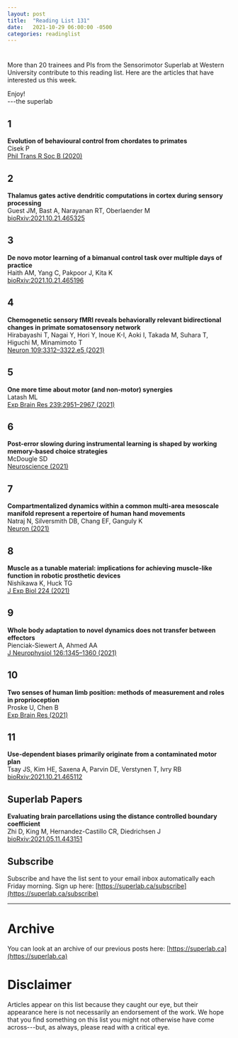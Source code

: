 ```yaml
---
layout: post
title:  "Reading List 131"
date:   2021-10-29 06:00:00 -0500
categories: readinglist
---
```


# 

More than 20 trainees and PIs from the Sensorimotor Superlab at Western University contribute to this reading list. Here are the articles that have interested us this week.

Enjoy!  
---the superlab

## 1
**Evolution of behavioural control from chordates to primates**  
Cisek P  
[Phil Trans R Soc B (2020)](https://cisek.org/pavel/Pubs/Cisek2022-PTRSB.pdf)

## 2
**Thalamus gates active dendritic computations in cortex during sensory processing**  
Guest JM, Bast A, Narayanan RT, Oberlaender M  
[bioRxiv:2021.10.21.465325](https://www.biorxiv.org/content/10.1101/2021.10.21.465325v1)

## 3
**De novo motor learning of a bimanual control task over multiple days of practice**  
Haith AM, Yang C, Pakpoor J, Kita K  
[bioRxiv:2021.10.21.465196](https://www.biorxiv.org/content/10.1101/2021.10.21.465196v1)

## 4
**Chemogenetic sensory fMRI reveals behaviorally relevant bidirectional changes in primate somatosensory network**  
Hirabayashi T, Nagai Y, Hori Y, Inoue K-I, Aoki I, Takada M, Suhara T, Higuchi M, Minamimoto T  
[Neuron 109:3312–3322.e5 (2021)](https://dx.doi.org/10.1016/j.neuron.2021.08.032)

## 5
**One more time about motor (and non-motor) synergies**  
Latash ML  
[Exp Brain Res 239:2951–2967 (2021)](https://dx.doi.org/10.1007/s00221-021-06188-4)

## 6
**Post-error slowing during instrumental learning is shaped by working memory-based choice strategies**  
McDougle SD  
[Neuroscience (2021)](https://dx.doi.org/10.1016/j.neuroscience.2021.10.016)

## 7
**Compartmentalized dynamics within a common multi-area mesoscale manifold represent a repertoire of human hand movements**  
Natraj N, Silversmith DB, Chang EF, Ganguly K  
[Neuron (2021)](https://dx.doi.org/10.1016/j.neuron.2021.10.002)

## 8
**Muscle as a tunable material: implications for achieving muscle-like function in robotic prosthetic devices**  
Nishikawa K, Huck TG  
[J Exp Biol 224 (2021)](https://dx.doi.org/10.1242/jeb.225086)

## 9
**Whole body adaptation to novel dynamics does not transfer between effectors**  
Pienciak-Siewert A, Ahmed AA  
[J Neurophysiol 126:1345–1360 (2021)](https://dx.doi.org/10.1152/jn.00628.2020)

## 10
**Two senses of human limb position: methods of measurement and roles in proprioception**  
Proske U, Chen B  
[Exp Brain Res (2021)](https://dx.doi.org/10.1007/s00221-021-06207-4)

## 11
**Use-dependent biases primarily originate from a contaminated motor plan**  
Tsay JS, Kim HE, Saxena A, Parvin DE, Verstynen T, Ivry RB  
[bioRxiv:2021.10.21.465112](https://www.biorxiv.org/content/10.1101/2021.10.21.465112v1)


## Superlab Papers

**Evaluating brain parcellations using the distance controlled boundary coefficient**  
Zhi D, King M, Hernandez-Castillo CR, Diedrichsen J  
[bioRxiv:2021.05.11.443151](https://www.biorxiv.org/content/10.1101/2021.05.11.443151v2)



## Subscribe
Subscribe and have the list sent to your email inbox automatically each Friday morning. Sign up here: [https://superlab.ca/subscribe](https://superlab.ca/subscribe)


---
# Archive
You can look at an archive of our previous posts here: [https://superlab.ca](https://superlab.ca)


# Disclaimer
Articles appear on this list because they caught our eye, but their appearance here is not necessarily an endorsement of the work. We hope that you find something on this list you might not otherwise have come across---but, as always, please read with a critical eye.
